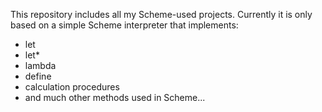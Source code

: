 This repository includes all my Scheme-used projects. Currently it is only based on a simple Scheme interpreter that implements:

- let
- let*
- lambda
- define
- calculation procedures
- and much other methods used in Scheme...
